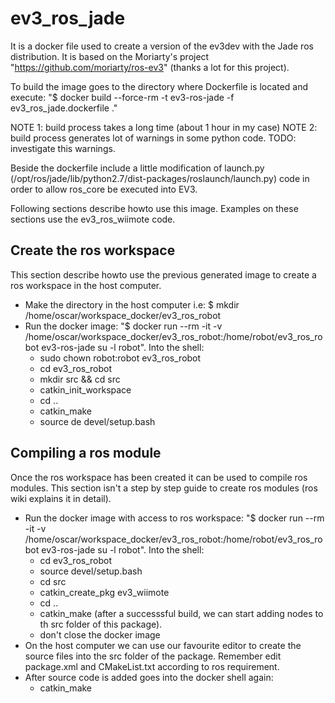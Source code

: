 ev3_ros_jade
===============

It is a docker file used to create a version of the ev3dev with the Jade ros distribution.  It is based on the Moriarty's project "https://github.com/moriarty/ros-ev3" (thanks a lot for this project).

To build the image goes to the directory where Dockerfile is located and execute:
   "$ docker build --force-rm -t ev3-ros-jade -f ev3_ros_jade.dockerfile ."

NOTE 1: build process takes a long time (about 1 hour in my case)
NOTE 2: build process generates lot of warnings in some python code.  TODO: investigate this warnings.

Beside the dockerfile include a little modification of launch.py (/opt/ros/jade/lib/python2.7/dist-packages/roslaunch/launch.py) code in order to allow ros_core be executed into EV3.

Following sections describe howto use this image. Examples on these sections use the ev3_ros_wiimote code.

Create the ros workspace
------------------------
This section describe howto use the previous generated image to create a ros workspace in the host computer.

- Make the directory in the host computer i.e: $ mkdir /home/oscar/workspace_docker/ev3_ros_robot
- Run the docker image: "$ docker run --rm -it -v /home/oscar/workspace_docker/ev3_ros_robot:/home/robot/ev3_ros_robot ev3-ros-jade su -l robot".  Into the shell:
	- sudo chown robot:robot ev3_ros_robot
	- cd ev3_ros_robot
	- mkdir src && cd src
	- catkin_init_workspace
	- cd ..
	- catkin_make
	- source de devel/setup.bash


Compiling a ros module
----------------------

Once the ros workspace has been created it can be used to compile ros modules.  This section isn't a step by step guide to create ros modules (ros wiki explains it in detail).


- Run the docker image with access to ros workspace: "$ docker run --rm -it -v /home/oscar/workspace_docker/ev3_ros_robot:/home/robot/ev3_ros_robot ev3-ros-jade su -l robot". Into the shell:
	- cd ev3_ros_robot
	- source devel/setup.bash 
	- cd src
	- catkin_create_pkg ev3_wiimote
	- cd ..
	- catkin_make (after a successsful build, we can start adding nodes to th src folder of this package).
	- don't close the docker image
- On the host computer we can use our favourite editor to create the source files into the src folder of the package. Remember edit package.xml and CMakeList.txt according to ros requirement.
- After source code is added goes into the docker shell again:
	- catkin_make



